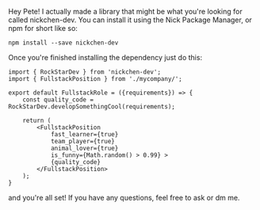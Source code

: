 Hey Pete! I actually made a library that might be what you're looking for called nickchen-dev.
You can install it using the Nick Package Manager, or npm for short like so:
```
npm install --save nickchen-dev
```
Once you're finished installing the dependency just do this:
```
import { RockStarDev } from 'nickchen-dev';
import { FullstackPosition } from './mycompany/';

export default FullstackRole = ({requirements}) => {
    const quality_code = RockStarDev.developSomethingCool(requirements);

    return (
        <FullstackPosition
            fast_learner={true}
            team_player={true}
            animal_lover={true}
            is_funny={Math.random() > 0.99} >
            {quality_code}
        </FullstackPosition>
    );
}
```
and you're all set! 
If you have any questions, feel free to ask or dm me.